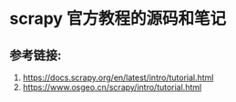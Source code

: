 # scrapy 官方教程的源码和笔记

## 参考链接: 
1. https://docs.scrapy.org/en/latest/intro/tutorial.html
2. https://www.osgeo.cn/scrapy/intro/tutorial.html
